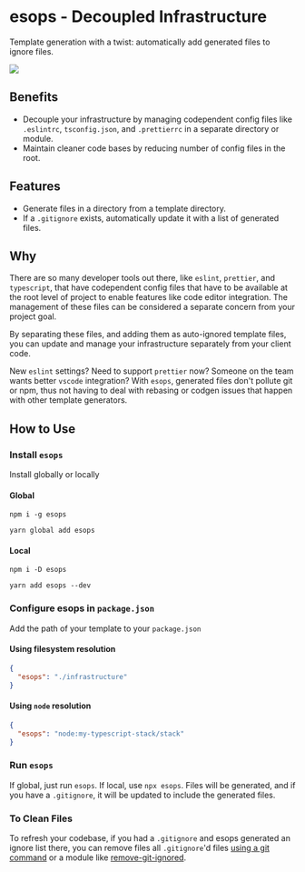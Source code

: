 # esops - Decoupled Infrastructure

Template generation with a twist: automatically add generated files to ignore files.

![ ](https://raw.githubusercontent.com/sartaj/esops/master/assets/esops-demo.gif)

## Benefits

- Decouple your infrastructure by managing codependent config files like `.eslintrc`, `tsconfig.json`, and `.prettierrc` in a separate directory or module.
- Maintain cleaner code bases by reducing number of config files in the root.

## Features

- Generate files in a directory from a template directory.
- If a `.gitignore` exists, automatically update it with a list of generated files.

## Why

There are so many developer tools out there, like `eslint`, `prettier`, and `typescript`, that have codependent config files that have to be available at the root level of project to enable features like code editor integration. The management of these files can be considered a separate concern from your project goal.

By separating these files, and adding them as auto-ignored template files, you can update and manage your infrastructure separately from your client code.

New `eslint` settings? Need to support `prettier` now? Someone on the team wants better `vscode` integration? With `esops`, generated files don't pollute git or npm, thus not having to deal with rebasing or codgen issues that happen with other template generators.

## How to Use

### Install `esops`

Install globally or locally

#### Global

`npm i -g esops`

`yarn global add esops`

#### Local

`npm i -D esops`

`yarn add esops --dev`

### Configure esops in `package.json`

Add the path of your template to your `package.json`

#### Using filesystem resolution

```json
{
  "esops": "./infrastructure"
}
```

#### Using `node` resolution

```json
{
  "esops": "node:my-typescript-stack/stack"
}
```

### Run `esops`

If global, just run `esops`. If local, use `npx esops`. Files will be generated, and if you have a `.gitignore`, it will be updated to include the generated files.

### To Clean Files

To refresh your codebase, if you had a `.gitignore` and esops generated an ignore list there, you can remove files all `.gitignore`'d files [using a git command](https://stackoverflow.com/q/13541615) or a module like [remove-git-ignored](https://www.npmjs.com/package/remove-git-ignored).
